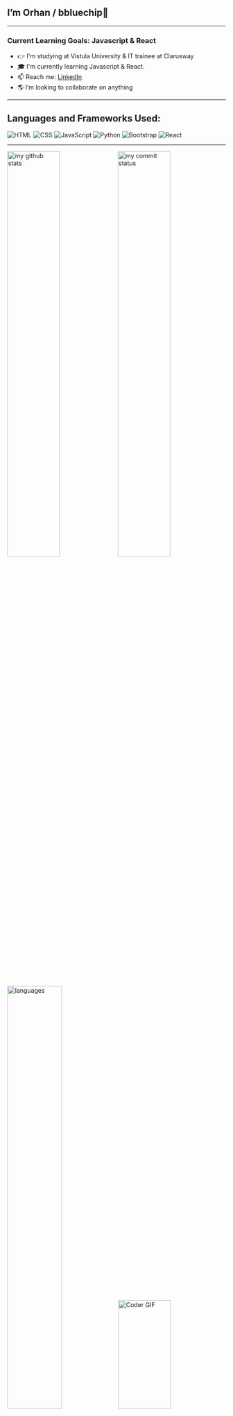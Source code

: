 ## I’m Orhan / bbluechip🎫

---

<!-- ### Current Project: -->

### Current Learning Goals: Javascript & React

- 👉 I'm studying at Vistula University & IT trainee at Clarusway
- 🎓 I'm currently learning Javascript & React.
- 📫 Reach me: [LinkedIn](https://www.linkedin.com/in/orhan-berk-d-2a8a7b238/)
- 🌎 I’m looking to collaborate on anything

---

## Languages and Frameworks Used:

![HTML](https://img.shields.io/badge/-HTML5-E34F26?logo=html5&logoColor=white&style=for-the-badge)
![CSS](https://img.shields.io/badge/-CSS3-1572B6?logo=css3&logoColor=white&style=for-the-badge)
![JavaScript](https://img.shields.io/badge/-JavaScript-F7DF1E?logo=javascript&logoColor=white&style=for-the-badge)
![Python](https://img.shields.io/badge/-Python-3776AB?logo=python&logoColor=white&style=for-the-badge)
![Bootstrap](https://img.shields.io/badge/-Bootstrap-7952B3?logo=bootstrap&logoColor=white&style=for-the-badge)
![React](https://img.shields.io/badge/React-20232A?style=for-the-badge&logo=react&logoColor=61DAFB)

---

<img src="https://github-readme-stats.vercel.app/api?username=bbluechip&theme=tokyonight-dark&show_icons=true" alt="my github stats" width="49%"/>&nbsp;
<img src="https://github-readme-streak-stats.herokuapp.com/?user=bbluechip&theme=tokyonight-dark&show_icons=true" alt="my commit status" width="49%" /> </p>
<img src="https://github-readme-stats.vercel.app/api/top-langs/?username=bbluechip&theme=tokyonight-dark&layout=compact" alt="languages" width="50%" >
<img alt="Coder GIF" src="https://camo.githubusercontent.com/5ddf73ad3a205111cf8c686f687fc216c2946a75005718c8da5b837ad9de78c9/68747470733a2f2f7468756d62732e6766796361742e636f6d2f4576696c4e657874446576696c666973682d736d616c6c2e676966" data-canonical-src="https://thumbs.gfycat.com/EvilNextDevilfish-small.gif" style="width: 49%; display: inline-block;" data-target="animated-image.originalImage" height="250">

---
